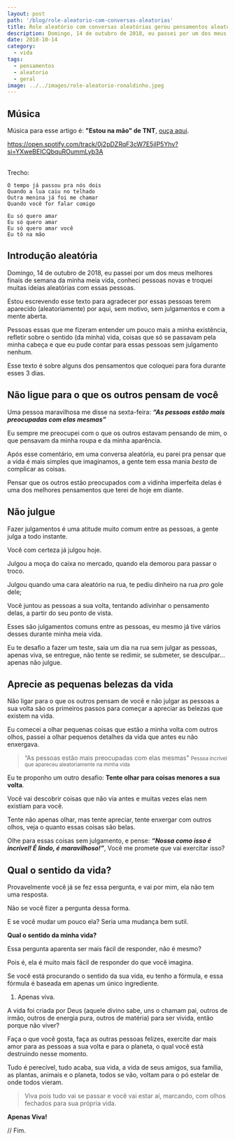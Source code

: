 ```yaml
---
layout: post
path: '/blog/role-aleatorio-com-conversas-aleatorias'
title: Role aleatório com conversas aleatórias gerou pensamentos aleatórios
description: Domingo, 14 de outubro de 2018, eu passei por um dos meus melhores finais de semana, conheci pessoas novas e troquei muitas ideias aleatórias com essas pessoas.
date: 2018-10-14
category:
  - vida
tags:
  - pensamentos
  - aleatorio
  - geral
image: ../../images/role-aleatorio-ronaldinho.jpeg
---
```


## Música

Música para esse artigo é: **"Estou na mão" de TNT**, [ouça aqui](https://open.spotify.com/track/0j2pDZRqF3cW7E5jlP5Yhv?si=YXweBEICQbquROummLyb3A).

https://open.spotify.com/track/0j2pDZRqF3cW7E5jlP5Yhv?si=YXweBEICQbquROummLyb3A

<br/>Trecho:

```text
O tempo já passou pra nós dois
Quando a lua caiu no telhado
Outra menina já foi me chamar
Quando você for falar comigo

Eu só quero amar
Eu só quero amar
Eu só quero amar você
Eu tô na mão
```

## Introdução aleatória

Domingo, 14 de outubro de 2018, eu passei por um dos meus melhores finais de semana da minha meia vida, conheci pessoas novas e troquei muitas ideias aleatórias com essas pessoas.

Estou escrevendo esse texto para agradecer por essas pessoas terem aparecido (aleatoriamente) por aqui, sem motivo, sem julgamentos e com a mente aberta.

Pessoas essas que me fizeram entender um pouco mais a minha existência, refletir sobre o sentido (da minha) vida, coisas que só se passavam pela minha cabeça e que eu pude contar para essas pessoas sem julgamento nenhum.

Esse texto é sobre alguns dos pensamentos que coloquei para fora durante esses 3 dias.

## Não ligue para o que os outros pensam de você

Uma pessoa maravilhosa me disse na sexta-feira: _**“As pessoas estão mais preocupadas com elas mesmas”**_

Eu sempre me preocupei com o que os outros estavam pensando de mim, o que pensavam da minha roupa e da minha aparência.

Após esse comentário, em uma conversa aleatória, eu parei pra pensar que a vida é mais simples que imaginamos, a gente tem essa mania _besta_ de complicar as coisas.

Pensar que os outros estão preocupados com a vidinha imperfeita delas é uma dos melhores pensamentos que terei de hoje em diante.

## Não julgue

Fazer julgamentos é uma atitude muito comum entre as pessoas, a gente julga a todo instante.

Você com certeza já julgou hoje.

Julgou a moça do caixa no mercado, quando ela demorou para passar o troco.

Julgou quando uma cara aleatório na rua, te pediu dinheiro na rua _pro_ gole dele;

Você juntou as pessoas a sua volta, tentando adivinhar o pensamento delas, a partir do seu ponto de vista.

Esses são julgamentos comuns entre as pessoas, eu mesmo já tive vários desses durante minha meia vida.

Eu te desafio a fazer um teste, saia um dia na rua sem julgar as pessoas, apenas viva, se entregue, não tente se redimir, se submeter, se desculpar... apenas não julgue.

## Aprecie as pequenas belezas da vida

Não ligar para o que os outros pensam de você e não julgar as pessoas a sua volta são os primeiros passos para começar a apreciar as belezas que existem na vida.

Eu comecei a olhar pequenas coisas que estão a minha volta com outros olhos, passei a olhar pequenos detalhes da vida que antes eu não enxergava.

> “As pessoas estão mais preocupadas com elas mesmas” <small>Pessoa incrível que apareceu aleatoriamente na minha vida</small>

Eu te proponho um outro desafio: **Tente olhar para coisas menores a sua volta**.

Você vai descobrir coisas que não via antes e muitas vezes elas nem existiam para você.

Tente não apenas olhar, mas tente apreciar, tente enxergar com outros olhos, veja o quanto essas coisas são belas.

Olhe para essas coisas sem julgamento, e pense: **_“Nossa como isso é incrível! É lindo, é maravilhoso!”_**, Você me promete que vai exercitar isso?

## Qual o sentido da vida?

Provavelmente você já se fez essa pergunta, e vai por mim, ela não tem uma resposta.

Não se você fizer a pergunta dessa forma.

E se você mudar um pouco ela? Seria uma mudança bem sutil.

**Qual o sentido da minha vida?**

Essa pergunta aparenta ser mais fácil de responder, não é mesmo?

Pois é, ela é muito mais fácil de responder do que você imagina.

Se você está procurando o sentido da sua vida, eu tenho a fórmula, e essa fórmula é baseada em apenas um único ingrediente.

1. Apenas viva.

A vida foi criada por Deus (aquele divino sabe, uns o chamam pai, outros de irmão, outros de energia pura, outros de matéria) para ser vivida, então porque não viver?

Faça o que você gosta, faça as outras pessoas felizes, exercite dar mais amor para as pessoas a sua volta e para o planeta, o qual você está destruindo nesse momento.

Tudo é perecível, tudo acaba, sua vida, a vida de seus amigos, sua família, as plantas, animais e o planeta, todos se vão, voltam para o pó estelar de onde todos vieram.

> Viva pois tudo vai se passar e você vai estar aí, marcando, com olhos fechados para sua própria vida.

**Apenas Viva!**

// Fim.

